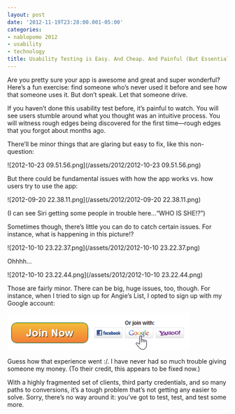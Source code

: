 ```yaml
---
layout: post
date: '2012-11-19T23:28:00.001-05:00'
categories:
- nablopomo 2012
- usability
- technology
title: Usability Testing is Easy. And Cheap. And Painful (But Essential!)
---
```


Are you pretty sure your app is awesome and great and super wonderful? Here’s a fun exercise: find someone who’s never used it before and see how that someone uses it. But don’t speak. Let that someone drive.

If you haven’t done this usability test before, it’s painful to watch. You will see users stumble around what you thought was an intuitive process. You will witness rough edges being discovered for the first time—rough edges that you forgot about months ago.

There’ll be minor things that are glaring but easy to fix, like this non-question: 

![2012-10-23 09.51.56.png](/assets/2012/2012-10-23 09.51.56.png)

But there could be fundamental issues with how the app works vs. how users try to use the app:

![2012-09-20 22.38.11.png](/assets/2012/2012-09-20 22.38.11.png)  

(I can see Siri getting some people in trouble here...“WHO IS SHE!?”)

Sometimes though, there’s little you can do to catch certain issues. For instance, what is happening in this picture!?

![2012-10-10 23.22.37.png](/assets/2012/2012-10-10 23.22.37.png)

Ohhhh...

![2012-10-10 23.22.44.png](/assets/2012/2012-10-10 23.22.44.png)  

Those are fairly minor. There can be big, huge issues, too, though. For instance, when I tried to sign up for Angie’s List, I opted to sign up with my Google account:

![join](/assets/2012/join-2.png)

Guess how that experience went :/. I have never had so much trouble giving someone my money. (To their credit, this appears to be fixed now.)

With a highly fragmented set of clients, third party credentials, and so many paths to conversions, it’s a tough problem that’s not getting any easier to solve. Sorry, there’s no way around it: you’ve got to test, test, and test some more.